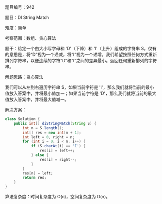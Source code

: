 题目编号：942

题目：DI String Match

难度：简单

考察范围：数组、贪心算法

题干：给定一个由大小写字母和 'D'（下降）和 'I'（上升）组成的字符串 S。仅有的意思是，将“D”视为一个递减，将“I”视为一个递增。我们希望按照任何方式重新排列字符串，以便连续的字符“D”和“I”之间的差异最小。返回任何重新排列的字符串。

解题思路：贪心算法

我们可以从左到右遍历字符串 S，如果当前字符是 'I'，那么我们就将当前的最小值放入答案中，并将最小值加一；如果当前字符是 'D'，那么我们就将当前的最大值放入答案中，并将最大值减一。

解决方案：

```java
class Solution {
    public int[] diStringMatch(String S) {
        int n = S.length();
        int[] res = new int[n + 1];
        int left = 0, right = n;
        for (int i = 0; i < n; i++) {
            if (S.charAt(i) == 'I') {
                res[i] = left++;
            } else {
                res[i] = right--;
            }
        }
        res[n] = left;
        return res;
    }
}
```

算法复杂度：时间复杂度为 O(n)，空间复杂度为 O(n)。